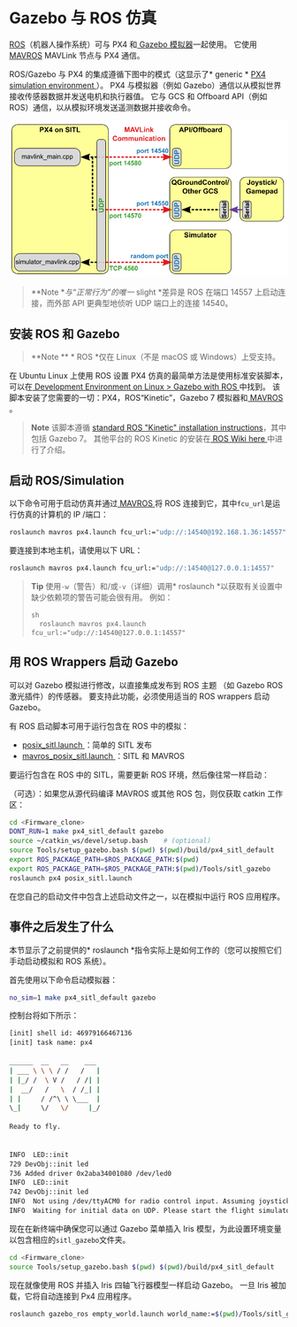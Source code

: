 # Gazebo 与 ROS 仿真

[ ROS](../ros/README.md)（机器人操作系统）可与 PX4 和[ Gazebo 模拟器](../simulation/gazebo.md)一起使用。 它使用[ MAVROS](../ros/mavros_installation.md) MAVLink 节点与 PX4 通信。

ROS/Gazebo 与 PX4 的集成遵循下图中的模式（这显示了* generic * [ PX4 simulation environment ](../simulation/README.md#sitl-simulation-environment)）。 PX4 与模拟器（例如 Gazebo）通信以从模拟世界接收传感器数据并发送电机和执行器值。 它与 GCS 和 Offboard API（例如 ROS）通信，以从模拟环境发送遥测数据并接收命令。

![PX4 SITL 概述](../../assets/simulation/px4_sitl_overview.png)

> **Note **与“正常行为”的唯一* slight *差异是 ROS 在端口 14557 上启动连接，而外部 API 更典型地侦听 UDP 端口上的连接 14540。

## 安装 ROS 和 Gazebo

> **Note ** * ROS *仅在 Linux（不是 macOS 或 Windows）上受支持。

在 Ubuntu Linux 上使用 ROS 设置 PX4 仿真的最简单方法是使用标准安装脚本，可以在[ Development Environment on Linux > Gazebo with ROS ](../setup/dev_env_linux.md#gazebo-with-ros)中找到。 该脚本安装了您需要的一切：PX4，ROS“Kinetic”，Gazebo 7 模拟器和[ MAVROS ](../ros/mavros_installation.md)。

> **Note** 该脚本遵循 [standard ROS "Kinetic" installation instructions](http://wiki.ros.org/kinetic/Installation/Ubuntu)，其中包括 Gazebo 7。 其他平台的 ROS Kinetic 的安装在[ ROS Wiki here ](http://wiki.ros.org/kinetic/Installation)中进行了介绍。

## 启动 ROS/Simulation

以下命令可用于启动仿真并通过[ MAVROS ](../ros/mavros_installation.md)将 ROS 连接到它，其中` fcu_url `是运行仿真的计算机的 IP /端口：

```sh
roslaunch mavros px4.launch fcu_url:="udp://:14540@192.168.1.36:14557"
```

要连接到本地主机，请使用以下 URL：

```sh
roslaunch mavros px4.launch fcu_url:="udp://:14540@127.0.0.1:14557"
```

> **Tip** 使用` -w `（警告）和/或` -v `（详细）调用* roslaunch *以获取有关设置中缺少依赖项的警告可能会很有用。 例如： 
> 
>     sh
>       roslaunch mavros px4.launch fcu_url:="udp://:14540@127.0.0.1:14557"

## 用 ROS Wrappers 启动 Gazebo

可以对 Gazebo 模拟进行修改，以直接集成发布到 ROS 主题 （如 Gazebo ROS 激光插件）的传感器。 要支持此功能，必须使用适当的 ROS wrappers 启动 Gazebo。

有 ROS 启动脚本可用于运行包含在 ROS 中的模拟：

* [ posix_sitl.launch ](https://github.com/PX4/Firmware/blob/master/launch/posix_sitl.launch)：简单的 SITL 发布
* [ mavros_posix_sitl.launch ](https://github.com/PX4/Firmware/blob/master/launch/mavros_posix_sitl.launch)：SITL 和 MAVROS 

要运行包含在 ROS 中的 SITL，需要更新 ROS 环境，然后像往常一样启动：

（可选）：如果您从源代码编译 MAVROS 或其他 ROS 包，则仅获取 catkin 工作区：

```sh
cd <Firmware_clone>
DONT_RUN=1 make px4_sitl_default gazebo
source ~/catkin_ws/devel/setup.bash    # (optional)
source Tools/setup_gazebo.bash $(pwd) $(pwd)/build/px4_sitl_default
export ROS_PACKAGE_PATH=$ROS_PACKAGE_PATH:$(pwd)
export ROS_PACKAGE_PATH=$ROS_PACKAGE_PATH:$(pwd)/Tools/sitl_gazebo
roslaunch px4 posix_sitl.launch
```

在您自己的启动文件中包含上述启动文件之一，以在模拟中运行 ROS 应用程序。

## 事件之后发生了什么

本节显示了之前提供的* roslaunch *指令实际上是如何工作的（您可以按照它们手动启动模拟和 ROS 系统）。

首先使用以下命令启动模拟器：

```sh
no_sim=1 make px4_sitl_default gazebo
```

控制台将如下所示：

```sh
[init] shell id: 46979166467136
[init] task name: px4

______  __   __    ___
| ___ \ \ \ / /   /   |
| |_/ /  \ V /   / /| |
|  __/   /   \  / /_| |
| |     / /^\ \ \___  |
\_|     \/   \/     |_/

Ready to fly.


INFO  LED::init
729 DevObj::init led
736 Added driver 0x2aba34001080 /dev/led0
INFO  LED::init
742 DevObj::init led
INFO  Not using /dev/ttyACM0 for radio control input. Assuming joystick input via MAVLink.
INFO  Waiting for initial data on UDP. Please start the flight simulator to proceed..
```

现在在新终端中确保您可以通过 Gazebo 菜单插入 Iris 模型，为此设置环境变量以包含相应的` sitl_gazebo `文件夹。

```sh
cd <Firmware_clone>
source Tools/setup_gazebo.bash $(pwd) $(pwd)/build/px4_sitl_default
```

现在就像使用 ROS 并插入 Iris 四轴飞行器模型一样启动 Gazebo。 一旦 Iris 被加载，它将自动连接到 Px4 应用程序。

```sh
roslaunch gazebo_ros empty_world.launch world_name:=$(pwd)/Tools/sitl_gazebo/worlds/iris.world
```